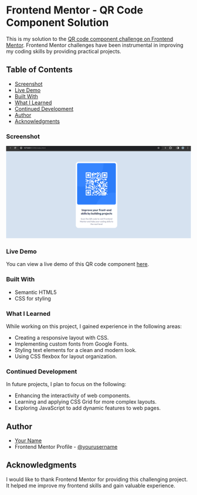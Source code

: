 # Frontend Mentor - QR Code Component Solution

This is my solution to the [QR code component challenge on Frontend Mentor](https://www.frontendmentor.io/challenges/qr-code-component-iux_sIO_H). Frontend Mentor challenges have been instrumental in improving my coding skills by providing practical projects.

## Table of Contents

  - [Screenshot](#screenshot)
  - [Live Demo](#live-demo)
  - [Built With](#built-with)
  - [What I Learned](#what-i-learned)
  - [Continued Development](#continued-development)
- [Author](#author)
- [Acknowledgments](#acknowledgments)


### Screenshot

![QR Code Component Screenshot](./images/Screenshot%202024-01-10%20145613.png)

### Live Demo

You can view a live demo of this QR code component [here]().


### Built With

- Semantic HTML5
- CSS for styling

### What I Learned

While working on this project, I gained experience in the following areas:

- Creating a responsive layout with CSS.
- Implementing custom fonts from Google Fonts.
- Styling text elements for a clean and modern look.
- Using CSS flexbox for layout organization.

### Continued Development

In future projects, I plan to focus on the following:

- Enhancing the interactivity of web components.
- Learning and applying CSS Grid for more complex layouts.
- Exploring JavaScript to add dynamic features to web pages.

## Author

- [Your Name](https://github.com/jenna-lab)
- Frontend Mentor Profile - [@yourusername](https://www.frontendmentor.io/profile/jenna-lab)

## Acknowledgments

I would like to thank Frontend Mentor for providing this challenging project. It helped me improve my frontend skills and gain valuable experience.

